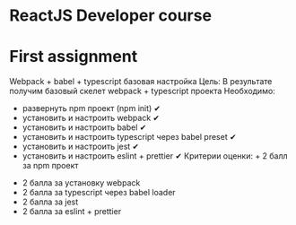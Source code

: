 # ReactJS Developer course

# First assignment
Webpack + babel + typescript базовая настройка
Цель: В результате получим базовый скелет webpack + typescript проекта
Необходимо:
- развернуть npm проект (npm init) ✔
- установить и настроить webpack ✔
- установить и настроить babel ✔
- установить и настроить typescript через babel preset ✔
- установить и настроить jest ✔
- установить и настроить eslint + prettier ✔
Критерии оценки: + 2 балл за npm проект
+ 2 балла за установку webpack
+ 2 балла за typescript через babel loader
+ 2 балла за jest
+ 2 балла за eslint + prettier